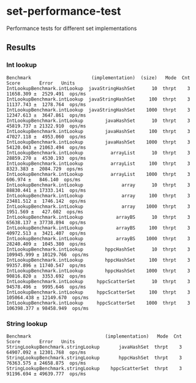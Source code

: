 # set-performance-test
Performance tests for different set implementations

## Results

### Int lookup

    Benchmark                      (implementation)  (size)   Mode  Cnt       Score       Error   Units
    IntLookupBenchmark.intLookup  javaStringHashSet      10  thrpt    3   11658.309 ±  2529.491  ops/ms
    IntLookupBenchmark.intLookup  javaStringHashSet     100  thrpt    3   11137.743 ±  1278.764  ops/ms
    IntLookupBenchmark.intLookup  javaStringHashSet    1000  thrpt    3   12347.613 ±  3647.861  ops/ms
    IntLookupBenchmark.intLookup        javaHashSet      10  thrpt    3   45819.737 ± 21322.910  ops/ms
    IntLookupBenchmark.intLookup        javaHashSet     100  thrpt    3   47027.118 ±  4953.060  ops/ms
    IntLookupBenchmark.intLookup        javaHashSet    1000  thrpt    3   54120.043 ± 21063.494  ops/ms
    IntLookupBenchmark.intLookup          arrayList      10  thrpt    3   28859.270 ±  4530.193  ops/ms
    IntLookupBenchmark.intLookup          arrayList     100  thrpt    3    8323.383 ±  2084.729  ops/ms
    IntLookupBenchmark.intLookup          arrayList    1000  thrpt    3     606.974 ±   846.140  ops/ms
    IntLookupBenchmark.intLookup              array      10  thrpt    3   88830.441 ± 17333.141  ops/ms
    IntLookupBenchmark.intLookup              array     100  thrpt    3   23481.512 ±  1746.142  ops/ms
    IntLookupBenchmark.intLookup              array    1000  thrpt    3    1951.569 ±   427.602  ops/ms
    IntLookupBenchmark.intLookup            arrayBS      10  thrpt    3   65638.137 ± 37738.894  ops/ms
    IntLookupBenchmark.intLookup            arrayBS     100  thrpt    3   40972.513 ±  3421.407  ops/ms
    IntLookupBenchmark.intLookup            arrayBS    1000  thrpt    3   28240.409 ±  1045.380  ops/ms
    IntLookupBenchmark.intLookup        hppcHashSet      10  thrpt    3  109945.999 ± 10129.766  ops/ms
    IntLookupBenchmark.intLookup        hppcHashSet     100  thrpt    3   99357.896 ± 11740.547  ops/ms
    IntLookupBenchmark.intLookup        hppcHashSet    1000  thrpt    3   90816.820 ±  3353.692  ops/ms
    IntLookupBenchmark.intLookup     hppcScatterSet      10  thrpt    3   94578.496 ±  9995.646  ops/ms
    IntLookupBenchmark.intLookup     hppcScatterSet     100  thrpt    3  105064.438 ± 12149.670  ops/ms
    IntLookupBenchmark.intLookup     hppcScatterSet    1000  thrpt    3  106398.377 ± 98458.949  ops/ms
    
### String lookup

    Benchmark                           (implementation)   Mode  Cnt      Score       Error   Units
    StringLookupBenchmark.stringLookup       javaHashSet  thrpt    3  64907.092 ± 12301.768  ops/ms
    StringLookupBenchmark.stringLookup       hppcHashSet  thrpt    3  76363.575 ± 24658.875  ops/ms
    StringLookupBenchmark.stringLookup    hppcScatterSet  thrpt    3  91196.694 ± 49639.777  ops/ms